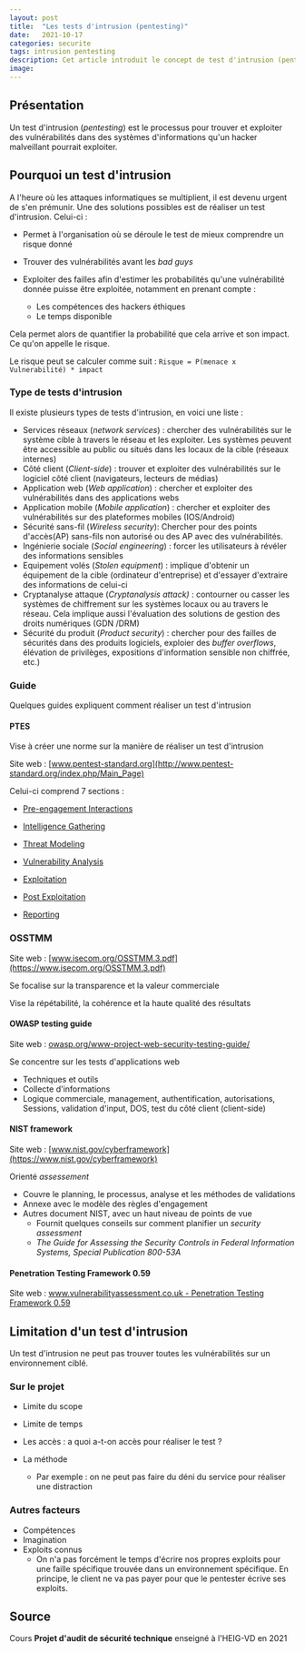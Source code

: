 ```yaml
---
layout: post
title:  "Les tests d'intrusion (pentesting)"
date:   2021-10-17
categories: securite
tags: intrusion pentesting
description: Cet article introduit le concept de test d'intrusion (pentesting)
image: 
---
```




## Présentation

Un test d'intrusion (*pentesting*) est le processus pour trouver et exploiter des vulnérabilités dans des systèmes d'informations qu'un hacker malveillant pourrait exploiter.

## Pourquoi un test d'intrusion

A l'heure où les attaques informatiques se multiplient, il est devenu urgent de s'en prémunir. Une des solutions possibles est de réaliser un test d'intrusion. Celui-ci :

- Permet à l'organisation où se déroule le test de mieux comprendre un risque donné
- Trouver des vulnérabilités avant les *bad guys*
- Exploiter des failles afin d'estimer les probabilités qu'une vulnérabilité donnée puisse être exploitée, notamment en prenant compte :

  - Les compétences des hackers éthiques
  - Le temps disponible

Cela permet alors de quantifier la probabilité que cela arrive et son impact. Ce qu'on appelle le risque.

Le risque peut se calculer comme suit :
`Risque = P(menace x Vulnerabilité) * impact`

### Type de tests d'intrusion

Il existe plusieurs types de tests d'intrusion, en voici une liste :

- Services réseaux (*network services*) : chercher des vulnérabilités sur le système cible à travers  le réseau et les exploiter. Les systèmes peuvent être accessible au public ou situés dans les locaux de la cible (réseaux internes)
- Côté client (*Client-side*) : trouver et exploiter des vulnérabilités sur le logiciel côté client (navigateurs, lecteurs de médias)
- Application web (*Web application*) : chercher et exploiter des vulnérabilités dans des applications webs
- Application mobile (*Mobile application*) : chercher et exploiter des vulnérabilités sur des plateformes mobiles (IOS/Android)
- Sécurité sans-fil (*Wireless security*): Chercher pour des  points d'accès(AP) sans-fils non autorisé ou des AP avec des vulnérabilités.
- Ingénierie sociale (*Social engineering*) : forcer les utilisateurs à révéler des informations sensibles
- Equipement volés (*Stolen equipment*) : implique d'obtenir un équipement de la cible (ordinateur d'entreprise) et d'essayer d'extraire des informations de celui-ci
- Cryptanalyse attaque (*Cryptanalysis attack)* : contourner ou casser les systèmes de chiffrement sur les systèmes locaux ou au travers  le réseau. Cela implique aussi l'évaluation des solutions de gestion des droits numériques (GDN /DRM)
- Sécurité du produit (*Product security*) : chercher pour des failles de sécurités dans des produits logiciels, exploier des *buffer overflows*, élévation de privilèges, expositions d'information sensible non chiffrée, etc.)

### Guide

Quelques guides expliquent comment réaliser un test d'intrusion

#### PTES

Vise à créer une norme sur la manière de réaliser un test d'intrusion

Site web : [www.pentest-standard.org](http://www.pentest-standard.org/index.php/Main_Page)

Celui-ci comprend 7 sections :

- [Pre-engagement Interactions](http://www.pentest-standard.org/index.php/Pre-engagement)

- [Intelligence Gathering](http://www.pentest-standard.org/index.php/Intelligence_Gathering)
- [Threat Modeling](http://www.pentest-standard.org/index.php/Threat_Modeling)
- [Vulnerability Analysis](http://www.pentest-standard.org/index.php/Vulnerability_Analysis)
- [Exploitation](http://www.pentest-standard.org/index.php/Exploitation)
- [Post Exploitation](http://www.pentest-standard.org/index.php/Post_Exploitation)
- [Reporting](http://www.pentest-standard.org/index.php/Reporting)

### OSSTMM  

Site web : [www.isecom.org/OSSTMM.3.pdf](https://www.isecom.org/OSSTMM.3.pdf)

Se focalise sur la transparence et la valeur commerciale

Vise la répétabilité, la cohérence et la haute qualité des résultats 

#### OWASP testing guide 

Site web : [owasp.org/www-project-web-security-testing-guide/](https://owasp.org/www-project-web-security-testing-guide/)

Se concentre sur les tests d'applications web

- Techniques et outils
- Collecte d'informations
- Logique commerciale, management, authentification, autorisations, Sessions, validation d'input, DOS, test du côté client (client-side)

#### NIST framework 

Site web : [www.nist.gov/cyberframework](https://www.nist.gov/cyberframework)

Orienté *assessement*

- Couvre le planning, le processus, analyse et les méthodes de validations
- Annexe avec le modèle des règles d'engagement
- Autres document NIST, avec un haut niveau de points de vue
  - Fournit quelques conseils sur comment planifier un *security assessment*
  - *The Guide for Assessing the Security Controls in Federal Information Systems, Special Publication 800-53A*

#### Penetration Testing Framework 0.59 

Site web : [www.vulnerabilityassessment.co.uk - Penetration Testing Framework 0.59](http://www.vulnerabilityassessment.co.uk/Penetration%20Test.html)



## Limitation d'un test d'intrusion

Un test d'intrusion ne peut pas trouver toutes les vulnérabilités sur un environnement ciblé.

### Sur le projet

- Limite du scope

- Limite de temps

- Les accès : a quoi a-t-on accès pour réaliser le test ?

- La méthode

  - Par exemple : on ne peut pas faire du déni du service pour réaliser une distraction

### Autres facteurs

- Compétences
- Imagination
- Exploits connus
  - On n'a pas forcément le temps d'écrire nos propres exploits pour une faille spécifique trouvée dans un environnement spécifique. En principe, le client ne va pas payer pour que le pentester écrive ses exploits.

## Source

Cours **Projet d'audit de sécurité technique** enseigné à l'HEIG-VD en 2021
